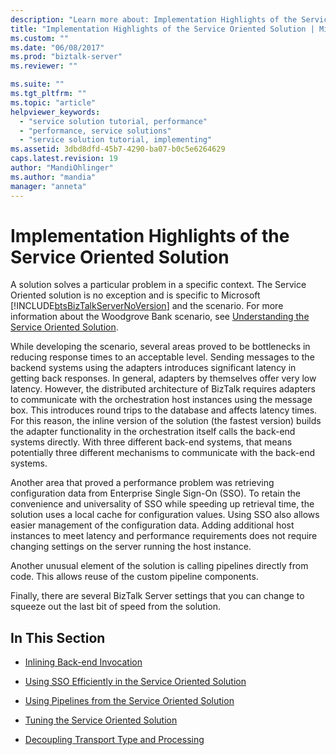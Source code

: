 ```yaml
---
description: "Learn more about: Implementation Highlights of the Service Oriented Solution"
title: "Implementation Highlights of the Service Oriented Solution | Microsoft Docs"
ms.custom: ""
ms.date: "06/08/2017"
ms.prod: "biztalk-server"
ms.reviewer: ""

ms.suite: ""
ms.tgt_pltfrm: ""
ms.topic: "article"
helpviewer_keywords: 
  - "service solution tutorial, performance"
  - "performance, service solutions"
  - "service solution tutorial, implementing"
ms.assetid: 3dbd8dfd-45b7-4290-ba07-b0c5e6264629
caps.latest.revision: 19
author: "MandiOhlinger"
ms.author: "mandia"
manager: "anneta"
---
```

# Implementation Highlights of the Service Oriented Solution
A solution solves a particular problem in a specific context. The Service Oriented solution is no exception and is specific to Microsoft [!INCLUDE[btsBizTalkServerNoVersion](../includes/btsbiztalkservernoversion-md.md)] and the scenario. For more information about the Woodgrove Bank scenario, see [Understanding the Service Oriented Solution](../core/understanding-the-service-oriented-solution.md).  
  
 While developing the scenario, several areas proved to be bottlenecks in reducing response times to an acceptable level. Sending messages to the backend systems using the adapters introduces significant latency in getting back responses. In general, adapters by themselves offer very low latency. However, the distributed architecture of BizTalk requires adapters to communicate with the orchestration host instances using the message box. This introduces round trips to the database and affects latency times. For this reason, the inline version of the solution (the fastest version) builds the adapter functionality in the orchestration itself calls the back-end systems directly. With three different back-end systems, that means potentially three different mechanisms to communicate with the back-end systems.  
  
 Another area that proved a performance problem was retrieving configuration data from Enterprise Single Sign-On (SSO). To retain the convenience and universality of SSO while speeding up retrieval time, the solution uses a local cache for configuration values. Using SSO also allows easier management of the configuration data. Adding additional host instances to meet latency and performance requirements does not require changing settings on the server running the host instance.  
  
 Another unusual element of the solution is calling pipelines directly from code. This allows reuse of the custom pipeline components.  
  
 Finally, there are several BizTalk Server settings that you can change to squeeze out the last bit of speed from the solution.  
  
## In This Section  
  
-   [Inlining Back-end Invocation](../core/inlining-back-end-invocation.md)  
  
-   [Using SSO Efficiently in the Service Oriented Solution](../core/using-sso-efficiently-in-the-service-oriented-solution.md)  
  
-   [Using Pipelines from the Service Oriented Solution](../core/using-pipelines-from-the-service-oriented-solution.md)  
  
-   [Tuning the Service Oriented Solution](../core/tuning-the-service-oriented-solution.md)  
  
-   [Decoupling Transport Type and Processing](../core/decoupling-transport-type-and-processing.md)
